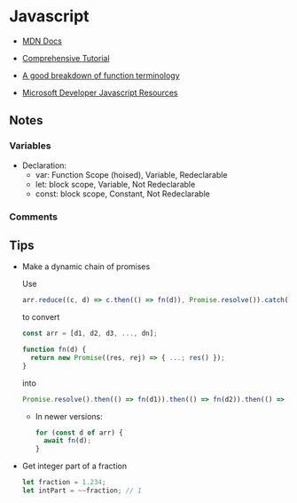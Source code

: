 # Javascript

- [MDN Docs](https://developer.mozilla.org/en-US/docs/Web/javascript)

- [Comprehensive Tutorial](https://javascript.info/)

- [A good breakdown of function terminology](https://dev.to/aaron_powell/named-function-vs-variable-function-11m0)

- [Microsoft Developer Javascript Resources](https://developer.microsoft.com/en-us/javascript/)

## Notes

### Variables

- Declaration:
  - var: Function Scope (hoised), Variable, Redeclarable
  - let: block scope, Variable, Not Redeclarable
  - const: block scope, Constant, Not Redeclarable

### Comments

## Tips

- Make a dynamic chain of promises

  Use

  ```js
  arr.reduce((c, d) => c.then(() => fn(d)), Promise.resolve()).catch(error);
  ```

  to convert

  ```js
  const arr = [d1, d2, d3, ..., dn];

  function fn(d) {
    return new Promise((res, rej) => { ...; res() });
  }
  ```

  into

  ```js
  Promise.resolve().then(() => fn(d1)).then(() => fn(d2)).then(() => fn(d3))...then(() => fn(dn)).catch(error)
  ```

  - In newer versions:

    ```js
    for (const d of arr) {
      await fn(d);
    }
    ```

- Get integer part of a fraction

  ```js
  let fraction = 1.234;
  let intPart = ~~fraction; // 1
  ```
